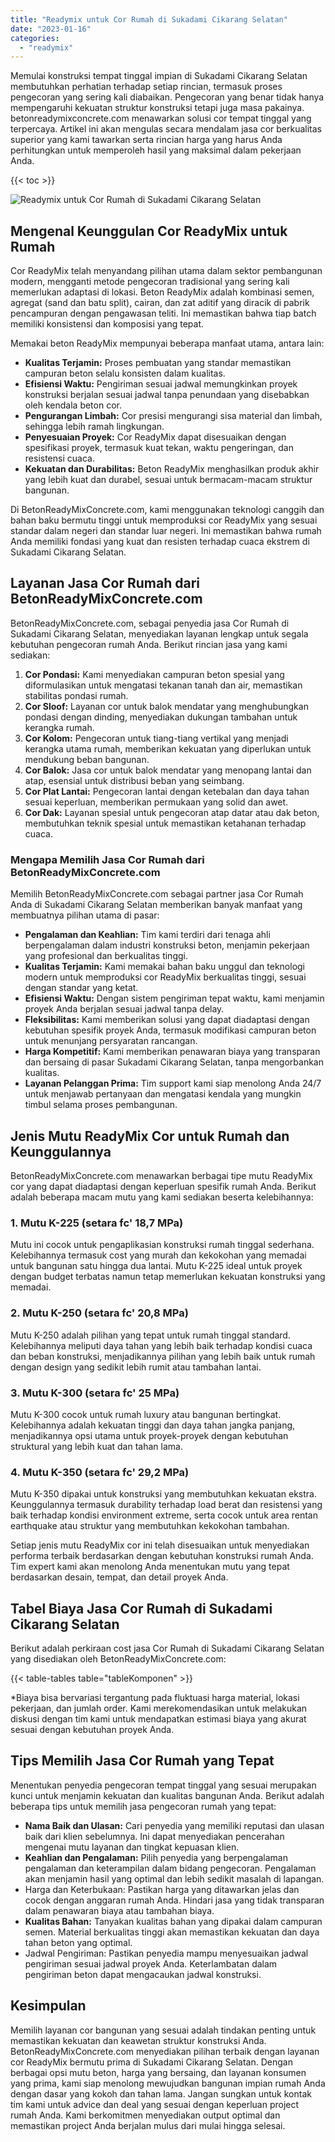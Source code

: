 ```yaml
---
title: "Readymix untuk Cor Rumah di Sukadami Cikarang Selatan"
date: "2023-01-16"
categories: 
  - "readymix"
---
```


Memulai konstruksi tempat tinggal impian di Sukadami Cikarang Selatan membutuhkan perhatian terhadap setiap rincian, termasuk proses pengecoran yang sering kali diabaikan. Pengecoran yang benar tidak hanya mempengaruhi kekuatan struktur konstruksi tetapi juga masa pakainya. betonreadymixconcrete.com menawarkan solusi cor tempat tinggal yang terpercaya. Artikel ini akan mengulas secara mendalam jasa cor berkualitas superior yang kami tawarkan serta rincian harga yang harus Anda perhitungkan untuk memperoleh hasil yang maksimal dalam pekerjaan Anda.

{{< toc >}}

![Readymix untuk Cor Rumah di Sukadami Cikarang Selatan](https://betoncor8.github.io/cor/harga-beton-readymix-concrete%20(4).png)

## Mengenal Keunggulan Cor ReadyMix untuk Rumah

Cor ReadyMix telah menyandang pilihan utama dalam sektor pembangunan modern, mengganti metode pengecoran tradisional yang sering kali memerlukan adaptasi di lokasi. Beton ReadyMix adalah kombinasi semen, agregat (sand dan batu split), cairan, dan zat aditif yang diracik di pabrik pencampuran dengan pengawasan teliti. Ini memastikan bahwa tiap batch memiliki konsistensi dan komposisi yang tepat.

Memakai beton ReadyMix mempunyai beberapa manfaat utama, antara lain:

- **Kualitas Terjamin:** Proses pembuatan yang standar memastikan campuran beton selalu konsisten dalam kualitas.
- **Efisiensi Waktu:** Pengiriman sesuai jadwal memungkinkan proyek konstruksi berjalan sesuai jadwal tanpa penundaan yang disebabkan oleh kendala beton cor.
- **Pengurangan Limbah:** Cor presisi mengurangi sisa material dan limbah, sehingga lebih ramah lingkungan.
- **Penyesuaian Proyek:** Cor ReadyMix dapat disesuaikan dengan spesifikasi proyek, termasuk kuat tekan, waktu pengeringan, dan resistensi cuaca.
- **Kekuatan dan Durabilitas:** Beton ReadyMix menghasilkan produk akhir yang lebih kuat dan durabel, sesuai untuk bermacam-macam struktur bangunan.

Di BetonReadyMixConcrete.com, kami menggunakan teknologi canggih dan bahan baku bermutu tinggi untuk memproduksi cor ReadyMix yang sesuai standar dalam negeri dan standar luar negeri. Ini memastikan bahwa rumah Anda memiliki fondasi yang kuat dan resisten terhadap cuaca ekstrem di Sukadami Cikarang Selatan.

## Layanan Jasa Cor Rumah dari BetonReadyMixConcrete.com

BetonReadyMixConcrete.com, sebagai penyedia jasa Cor Rumah di Sukadami Cikarang Selatan, menyediakan layanan lengkap untuk segala kebutuhan pengecoran rumah Anda. Berikut rincian jasa yang kami sediakan:

1. **Cor Pondasi:** Kami menyediakan campuran beton spesial yang diformulasikan untuk mengatasi tekanan tanah dan air, memastikan stabilitas pondasi rumah.
2. **Cor Sloof:** Layanan cor untuk balok mendatar yang menghubungkan pondasi dengan dinding, menyediakan dukungan tambahan untuk kerangka rumah.
3. **Cor Kolom:** Pengecoran untuk tiang-tiang vertikal yang menjadi kerangka utama rumah, memberikan kekuatan yang diperlukan untuk mendukung beban bangunan.
4. **Cor Balok:** Jasa cor untuk balok mendatar yang menopang lantai dan atap, esensial untuk distribusi beban yang seimbang.
5. **Cor Plat Lantai:** Pengecoran lantai dengan ketebalan dan daya tahan sesuai keperluan, memberikan permukaan yang solid dan awet.
6. **Cor Dak:** Layanan spesial untuk pengecoran atap datar atau dak beton, membutuhkan teknik spesial untuk memastikan ketahanan terhadap cuaca.

### Mengapa Memilih Jasa Cor Rumah dari BetonReadyMixConcrete.com

Memilih BetonReadyMixConcrete.com sebagai partner jasa Cor Rumah Anda di Sukadami Cikarang Selatan memberikan banyak manfaat yang membuatnya pilihan utama di pasar:

- **Pengalaman dan Keahlian:** Tim kami terdiri dari tenaga ahli berpengalaman dalam industri konstruksi beton, menjamin pekerjaan yang profesional dan berkualitas tinggi.
- **Kualitas Terjamin:** Kami memakai bahan baku unggul dan teknologi modern untuk memproduksi cor ReadyMix berkualitas tinggi, sesuai dengan standar yang ketat.
- **Efisiensi Waktu:** Dengan sistem pengiriman tepat waktu, kami menjamin proyek Anda berjalan sesuai jadwal tanpa delay.
- **Fleksibilitas:** Kami memberikan solusi yang dapat diadaptasi dengan kebutuhan spesifik proyek Anda, termasuk modifikasi campuran beton untuk menunjang persyaratan rancangan.
- **Harga Kompetitif:** Kami memberikan penawaran biaya yang transparan dan bersaing di pasar Sukadami Cikarang Selatan, tanpa mengorbankan kualitas.
- **Layanan Pelanggan Prima:** Tim support kami siap menolong Anda 24/7 untuk menjawab pertanyaan dan mengatasi kendala yang mungkin timbul selama proses pembangunan.

## Jenis Mutu ReadyMix Cor untuk Rumah dan Keunggulannya

BetonReadyMixConcrete.com menawarkan berbagai tipe mutu ReadyMix cor yang dapat diadaptasi dengan keperluan spesifik rumah Anda. Berikut adalah beberapa macam mutu yang kami sediakan beserta kelebihannya:

### 1\. Mutu K-225 (setara fc' 18,7 MPa)

Mutu ini cocok untuk pengaplikasian konstruksi rumah tinggal sederhana. Kelebihannya termasuk cost yang murah dan kekokohan yang memadai untuk bangunan satu hingga dua lantai. Mutu K-225 ideal untuk proyek dengan budget terbatas namun tetap memerlukan kekuatan konstruksi yang memadai.

### 2\. Mutu K-250 (setara fc' 20,8 MPa)

Mutu K-250 adalah pilihan yang tepat untuk rumah tinggal standard. Kelebihannya meliputi daya tahan yang lebih baik terhadap kondisi cuaca dan beban konstruksi, menjadikannya pilihan yang lebih baik untuk rumah dengan design yang sedikit lebih rumit atau tambahan lantai.

### 3\. Mutu K-300 (setara fc' 25 MPa)

Mutu K-300 cocok untuk rumah luxury atau bangunan bertingkat. Kelebihannya adalah kekuatan tinggi dan daya tahan jangka panjang, menjadikannya opsi utama untuk proyek-proyek dengan kebutuhan struktural yang lebih kuat dan tahan lama.

### 4\. Mutu K-350 (setara fc' 29,2 MPa)

Mutu K-350 dipakai untuk konstruksi yang membutuhkan kekuatan ekstra. Keunggulannya termasuk durability terhadap load berat dan resistensi yang baik terhadap kondisi environment extreme, serta cocok untuk area rentan earthquake atau struktur yang membutuhkan kekokohan tambahan.

Setiap jenis mutu ReadyMix cor ini telah disesuaikan untuk menyediakan performa terbaik berdasarkan dengan kebutuhan konstruksi rumah Anda. Tim expert kami akan menolong Anda menentukan mutu yang tepat berdasarkan desain, tempat, dan detail proyek Anda.

## Tabel Biaya Jasa Cor Rumah di Sukadami Cikarang Selatan

Berikut adalah perkiraan cost jasa Cor Rumah di Sukadami Cikarang Selatan yang disediakan oleh BetonReadyMixConcrete.com:

{{< table-tables table="tableKomponen" >}}

\*Biaya bisa bervariasi tergantung pada fluktuasi harga material, lokasi pekerjaan, dan jumlah order. Kami merekomendasikan untuk melakukan diskusi dengan tim kami untuk mendapatkan estimasi biaya yang akurat sesuai dengan kebutuhan proyek Anda.

## Tips Memilih Jasa Cor Rumah yang Tepat

Menentukan penyedia pengecoran tempat tinggal yang sesuai merupakan kunci untuk menjamin kekuatan dan kualitas bangunan Anda. Berikut adalah beberapa tips untuk memilih jasa pengecoran rumah yang tepat:

- **Nama Baik dan Ulasan:** Cari penyedia yang memiliki reputasi dan ulasan baik dari klien sebelumnya. Ini dapat menyediakan pencerahan mengenai mutu layanan dan tingkat kepuasan klien.
- **Keahlian dan Pengalaman:** Pilih penyedia yang berpengalaman pengalaman dan keterampilan dalam bidang pengecoran. Pengalaman akan menjamin hasil yang optimal dan lebih sedikit masalah di lapangan.
- Harga dan Keterbukaan: Pastikan harga yang ditawarkan jelas dan cocok dengan anggaran rumah Anda. Hindari jasa yang tidak transparan dalam penawaran biaya atau tambahan biaya.
- **Kualitas Bahan:** Tanyakan kualitas bahan yang dipakai dalam campuran semen. Material berkualitas tinggi akan memastikan kekuatan dan daya tahan beton yang optimal.
- Jadwal Pengiriman: Pastikan penyedia mampu menyesuaikan jadwal pengiriman sesuai jadwal proyek Anda. Keterlambatan dalam pengiriman beton dapat mengacaukan jadwal konstruksi.

## Kesimpulan

Memilih layanan cor bangunan yang sesuai adalah tindakan penting untuk memastikan kekuatan dan keawetan struktur konstruksi Anda. BetonReadyMixConcrete.com menyediakan pilihan terbaik dengan layanan cor ReadyMix bermutu prima di Sukadami Cikarang Selatan. Dengan berbagai opsi mutu beton, harga yang bersaing, dan layanan konsumen yang prima, kami siap menolong mewujudkan bangunan impian rumah Anda dengan dasar yang kokoh dan tahan lama. Jangan sungkan untuk kontak tim kami untuk advice dan deal yang sesuai dengan keperluan project rumah Anda. Kami berkomitmen menyediakan output optimal dan memastikan project Anda berjalan mulus dari mulai hingga selesai.
